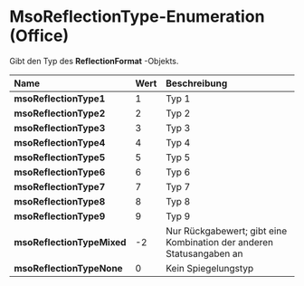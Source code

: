 
# MsoReflectionType-Enumeration (Office)

Gibt den Typ des  **ReflectionFormat** -Objekts.



|**Name**|**Wert**|**Beschreibung**|
|:-----|:-----|:-----|
|**msoReflectionType1**|1|Typ 1|
|**msoReflectionType2**|2|Typ 2|
|**msoReflectionType3**|3|Typ 3|
|**msoReflectionType4**|4|Typ 4|
|**msoReflectionType5**|5|Typ 5|
|**msoReflectionType6**|6|Typ 6|
|**msoReflectionType7**|7|Typ 7|
|**msoReflectionType8**|8|Typ 8|
|**msoReflectionType9**|9|Typ 9|
|**msoReflectionTypeMixed**|-2|Nur Rückgabewert; gibt eine Kombination der anderen Statusangaben an|
|**msoReflectionTypeNone**|0|Kein Spiegelungstyp|
